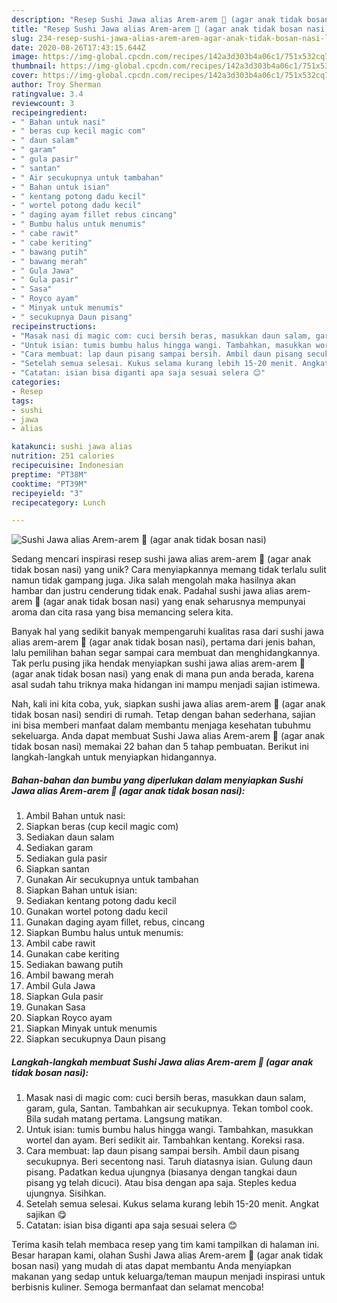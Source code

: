 ```yaml
---
description: "Resep Sushi Jawa alias Arem-arem 🤣 (agar anak tidak bosan nasi), Lezat"
title: "Resep Sushi Jawa alias Arem-arem 🤣 (agar anak tidak bosan nasi), Lezat"
slug: 234-resep-sushi-jawa-alias-arem-arem-agar-anak-tidak-bosan-nasi-lezat
date: 2020-08-26T17:43:15.644Z
image: https://img-global.cpcdn.com/recipes/142a3d303b4a06c1/751x532cq70/sushi-jawa-alias-arem-arem-🤣-agar-anak-tidak-bosan-nasi-foto-resep-utama.jpg
thumbnail: https://img-global.cpcdn.com/recipes/142a3d303b4a06c1/751x532cq70/sushi-jawa-alias-arem-arem-🤣-agar-anak-tidak-bosan-nasi-foto-resep-utama.jpg
cover: https://img-global.cpcdn.com/recipes/142a3d303b4a06c1/751x532cq70/sushi-jawa-alias-arem-arem-🤣-agar-anak-tidak-bosan-nasi-foto-resep-utama.jpg
author: Troy Sherman
ratingvalue: 3.4
reviewcount: 3
recipeingredient:
- " Bahan untuk nasi"
- " beras cup kecil magic com"
- " daun salam"
- " garam"
- " gula pasir"
- " santan"
- " Air secukupnya untuk tambahan"
- " Bahan untuk isian"
- " kentang potong dadu kecil"
- " wortel potong dadu kecil"
- " daging ayam fillet rebus cincang"
- " Bumbu halus untuk menumis"
- " cabe rawit"
- " cabe keriting"
- " bawang putih"
- " bawang merah"
- " Gula Jawa"
- " Gula pasir"
- " Sasa"
- " Royco ayam"
- " Minyak untuk menumis"
- " secukupnya Daun pisang"
recipeinstructions:
- "Masak nasi di magic com: cuci bersih beras, masukkan daun salam, garam, gula, Santan. Tambahkan air secukupnya. Tekan tombol cook. Bila sudah matang pertama. Langsung matikan."
- "Untuk isian: tumis bumbu halus hingga wangi. Tambahkan, masukkan wortel dan ayam. Beri sedikit air. Tambahkan kentang. Koreksi rasa."
- "Cara membuat: lap daun pisang sampai bersih. Ambil daun pisang secukupnya. Beri secentong nasi. Taruh diatasnya isian. Gulung daun pisang. Padatkan kedua ujungnya (biasanya dengan tangkai daun pisang yg telah dicuci). Atau bisa dengan apa saja. Steples kedua ujungnya. Sisihkan."
- "Setelah semua selesai. Kukus selama kurang lebih 15-20 menit. Angkat sajikan 😋"
- "Catatan: isian bisa diganti apa saja sesuai selera 😊"
categories:
- Resep
tags:
- sushi
- jawa
- alias

katakunci: sushi jawa alias 
nutrition: 251 calories
recipecuisine: Indonesian
preptime: "PT38M"
cooktime: "PT39M"
recipeyield: "3"
recipecategory: Lunch

---
```



![Sushi Jawa alias Arem-arem 🤣 (agar anak tidak bosan nasi)](https://img-global.cpcdn.com/recipes/142a3d303b4a06c1/751x532cq70/sushi-jawa-alias-arem-arem-🤣-agar-anak-tidak-bosan-nasi-foto-resep-utama.jpg)

Sedang mencari inspirasi resep sushi jawa alias arem-arem 🤣 (agar anak tidak bosan nasi) yang unik? Cara menyiapkannya memang tidak terlalu sulit namun tidak gampang juga. Jika salah mengolah maka hasilnya akan hambar dan justru cenderung tidak enak. Padahal sushi jawa alias arem-arem 🤣 (agar anak tidak bosan nasi) yang enak seharusnya mempunyai aroma dan cita rasa yang bisa memancing selera kita.



Banyak hal yang sedikit banyak mempengaruhi kualitas rasa dari sushi jawa alias arem-arem 🤣 (agar anak tidak bosan nasi), pertama dari jenis bahan, lalu pemilihan bahan segar sampai cara membuat dan menghidangkannya. Tak perlu pusing jika hendak menyiapkan sushi jawa alias arem-arem 🤣 (agar anak tidak bosan nasi) yang enak di mana pun anda berada, karena asal sudah tahu triknya maka hidangan ini mampu menjadi sajian istimewa.


Nah, kali ini kita coba, yuk, siapkan sushi jawa alias arem-arem 🤣 (agar anak tidak bosan nasi) sendiri di rumah. Tetap dengan bahan sederhana, sajian ini bisa memberi manfaat dalam membantu menjaga kesehatan tubuhmu sekeluarga. Anda dapat membuat Sushi Jawa alias Arem-arem 🤣 (agar anak tidak bosan nasi) memakai 22 bahan dan 5 tahap pembuatan. Berikut ini langkah-langkah untuk menyiapkan hidangannya.

<!--inarticleads1-->

##### Bahan-bahan dan bumbu yang diperlukan dalam menyiapkan Sushi Jawa alias Arem-arem 🤣 (agar anak tidak bosan nasi):

1. Ambil  Bahan untuk nasi:
1. Siapkan  beras (cup kecil magic com)
1. Sediakan  daun salam
1. Sediakan  garam
1. Sediakan  gula pasir
1. Siapkan  santan
1. Gunakan  Air secukupnya untuk tambahan
1. Siapkan  Bahan untuk isian:
1. Sediakan  kentang potong dadu kecil
1. Gunakan  wortel potong dadu kecil
1. Gunakan  daging ayam fillet, rebus, cincang
1. Siapkan  Bumbu halus untuk menumis:
1. Ambil  cabe rawit
1. Gunakan  cabe keriting
1. Sediakan  bawang putih
1. Ambil  bawang merah
1. Ambil  Gula Jawa
1. Siapkan  Gula pasir
1. Gunakan  Sasa
1. Siapkan  Royco ayam
1. Siapkan  Minyak untuk menumis
1. Siapkan  secukupnya Daun pisang




<!--inarticleads2-->

##### Langkah-langkah membuat Sushi Jawa alias Arem-arem 🤣 (agar anak tidak bosan nasi):

1. Masak nasi di magic com: cuci bersih beras, masukkan daun salam, garam, gula, Santan. Tambahkan air secukupnya. Tekan tombol cook. Bila sudah matang pertama. Langsung matikan.
1. Untuk isian: tumis bumbu halus hingga wangi. Tambahkan, masukkan wortel dan ayam. Beri sedikit air. Tambahkan kentang. Koreksi rasa.
1. Cara membuat: lap daun pisang sampai bersih. Ambil daun pisang secukupnya. Beri secentong nasi. Taruh diatasnya isian. Gulung daun pisang. Padatkan kedua ujungnya (biasanya dengan tangkai daun pisang yg telah dicuci). Atau bisa dengan apa saja. Steples kedua ujungnya. Sisihkan.
1. Setelah semua selesai. Kukus selama kurang lebih 15-20 menit. Angkat sajikan 😋
1. Catatan: isian bisa diganti apa saja sesuai selera 😊




Terima kasih telah membaca resep yang tim kami tampilkan di halaman ini. Besar harapan kami, olahan Sushi Jawa alias Arem-arem 🤣 (agar anak tidak bosan nasi) yang mudah di atas dapat membantu Anda menyiapkan makanan yang sedap untuk keluarga/teman maupun menjadi inspirasi untuk berbisnis kuliner. Semoga bermanfaat dan selamat mencoba!
